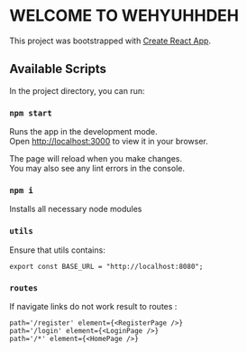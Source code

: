 # WELCOME TO WEHYUHHDEH

This project was bootstrapped with [Create React App](https://github.com/facebook/create-react-app).

## Available Scripts

In the project directory, you can run:

### `npm start`

Runs the app in the development mode.\
Open [http://localhost:3000](http://localhost:3000) to view it in your browser.

The page will reload when you make changes.\
You may also see any lint errors in the console.

### `npm i`

Installs all necessary node modules

### `utils`

Ensure that utils contains:

```
export const BASE_URL = "http://localhost:8080";
```

### `routes`

If navigate links do not work result to routes :

```
path='/register' element={<RegisterPage />} 
path='/login' element={<LoginPage />}
path='/*' element={<HomePage />} 
```
